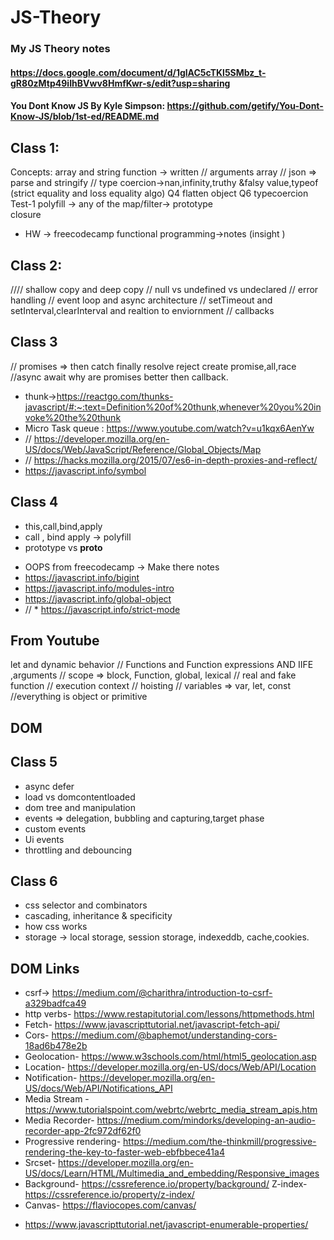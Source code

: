 # JS-Theory
### My JS Theory notes
#### https://docs.google.com/document/d/1glAC5cTKl5SMbz_t-gR80zMtp49iIhBVwv8HmfKwr-s/edit?usp=sharing
#### You Dont Know JS By Kyle Simpson: https://github.com/getify/You-Dont-Know-JS/blob/1st-ed/README.md


## Class 1: 
Concepts: 
array and string function -> written
// arguments array
// json => parse and stringify 
// type coercion->nan,infinity,truthy &falsy value,typeof (strict equality and loss equality algo)
Q4 flatten object 
Q6 typecoercion
Test-1
 polyfill -> any of the map/filter-> prototype  
 closure 
* HW -> freecodecamp functional programming->notes (insight )   
## Class 2:  
<!-- test-3 Q5-->
//// shallow copy and deep copy 
// null vs undefined vs undeclared
// error handling
// event loop and async architecture
// setTimeout and setInterval,clearInterval and realtion to enviornment 
// callbacks
<!-- Q6-->
## Class 3 
<!--Test-2 Q10 -->
<!-- test-2 Q7 -->
// promises => then catch finally resolve reject create promise,all,race
//async await 
why are promises better then callback.
  <!-- HW  -->
* thunk->https://reactgo.com/thunks-javascript/#:~:text=Definition%20of%20thunk,whenever%20you%20invoke%20the%20thunk
* Micro Task queue : https://www.youtube.com/watch?v=u1kqx6AenYw 
* // https://developer.mozilla.org/en-US/docs/Web/JavaScript/Reference/Global_Objects/Map
* // https://hacks.mozilla.org/2015/07/es6-in-depth-proxies-and-reflect/
* https://javascript.info/symbol
## Class 4 
<!-- test 3 Q3-->
<!-- test 4 Q4-->
* this,call,bind,apply 
* call , bind apply -> polyfill
* prototype vs __proto__
 <!-- HW -->
* OOPS from freecodecamp  -> Make there notes 
* https://javascript.info/bigint
* https://javascript.info/modules-intro
* https://javascript.info/global-object
* // * https://javascript.info/strict-mode 
<!-- DOM -> webscraping selectors -> zip , dom -> zip -->
## From Youtube
let and dynamic behavior
// Functions and Function expressions AND IIFE ,arguments 
// scope => block, Function, global, lexical
// real and fake function
// execution context
// hoisting
// variables => var, let, const
//everything is object or primitive
## DOM 
## Class 5 
* async defer
* load vs domcontentloaded 
* dom tree and manipulation
* events => delegation, bubbling and capturing,target phase
* custom events
* Ui events 
* throttling and debouncing 
<!-- Q7 test-1 -->
<!-- Q1 test-2 -->
<!-- Q6 test-2  -->
## Class 6 
<!-- Q3 -> test -1 -->
<!-- test-3 Q3.1, 3.2 -->
* css selector and combinators
* cascading, inheritance & specificity 
* how css works
* storage -> local storage,  session storage, indexeddb, cache,cookies.
## DOM Links 
* csrf-> https://medium.com/@charithra/introduction-to-csrf-a329badfca49
* http verbs- https://www.restapitutorial.com/lessons/httpmethods.html
* Fetch- https://www.javascripttutorial.net/javascript-fetch-api/
* Cors- https://medium.com/@baphemot/understanding-cors-18ad6b478e2b
* Geolocation- https://www.w3schools.com/html/html5_geolocation.asp
* Location- https://developer.mozilla.org/en-US/docs/Web/API/Location
* Notification- https://developer.mozilla.org/en-US/docs/Web/API/Notifications_API
* Media Stream - https://www.tutorialspoint.com/webrtc/webrtc_media_stream_apis.htm
* Media Recorder- https://medium.com/mindorks/developing-an-audio-recorder-app-2fc972df62f0
* Progressive rendering- https://medium.com/the-thinkmill/progressive-rendering-the-key-to-faster-web-ebfbbece41a4
* Srcset- https://developer.mozilla.org/en-US/docs/Learn/HTML/Multimedia_and_embedding/Responsive_images
* Background- https://cssreference.io/property/background/
Z-index- https://cssreference.io/property/z-index/
* Canvas- https://flaviocopes.com/canvas/
<!--100 questions-->
<!-- git in-depth videos  -->
* https://www.javascripttutorial.net/javascript-enumerable-properties/